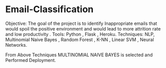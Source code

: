 # Email-Classification

Objective: The goal of the project is to identify Inappropriate emails that would spoil the positive environment and would lead to more attrition rate and low productivity .
Tools: Python , Flask , Heroku.
Techniques: NLP, Multinomial Naive Bayes , Random Forest , K-NN , Linear SVM , Neural Networks.

From Above Techniques MULTINOMIAL NAIVE BAYES is selected and Performed Deployment.
